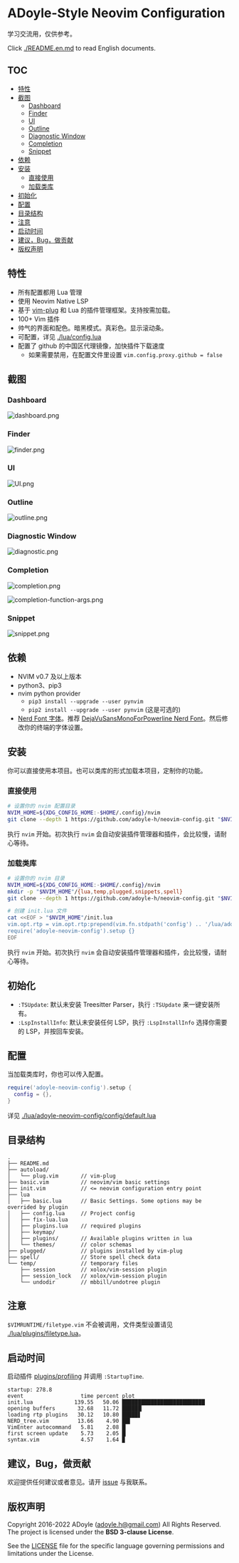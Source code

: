 # ADoyle-Style Neovim Configuration

学习交流用，仅供参考。

Click [./README.en.md](./README.en.md) to read English documents.

## TOC

<!-- MarkdownTOC GFM -->

- [特性](#特性)
- [截图](#截图)
    - [Dashboard](#dashboard)
    - [Finder](#finder)
    - [UI](#ui)
    - [Outline](#outline)
    - [Diagnostic Window](#diagnostic-window)
    - [Completion](#completion)
    - [Snippet](#snippet)
- [依赖](#依赖)
- [安装](#安装)
    - [直接使用](#直接使用)
    - [加载类库](#加载类库)
- [初始化](#初始化)
- [配置](#配置)
- [目录结构](#目录结构)
- [注意](#注意)
- [启动时间](#启动时间)
- [建议，Bug，做贡献](#建议bug做贡献)
- [版权声明](#版权声明)

<!-- /MarkdownTOC -->

## 特性

- 所有配置都用 Lua 管理
- 使用 Neovim Native LSP
- 基于 [vim-plug][] 和 Lua 的插件管理框架。支持按需加载。
- 100+ Vim 插件
- 帅气的界面和配色。暗黑模式。真彩色。显示滚动条。
- 可配置，详见 [./lua/config.lua](./lua/config.lua)
- 配置了 github 的中国区代理镜像，加快插件下载速度
  - 如果需要禁用，在配置文件里设置 `vim.config.proxy.github = false`

## 截图

### Dashboard

![dashboard.png](https://media.githubusercontent.com/media/adoyle-h/_imgs/master/github/neovim-config/dashboard.png)

### Finder

![finder.png](https://media.githubusercontent.com/media/adoyle-h/_imgs/master/github/neovim-config/finder.png)

### UI

![UI.png](https://media.githubusercontent.com/media/adoyle-h/_imgs/master/github/neovim-config/UI.png)

### Outline

![outline.png](https://media.githubusercontent.com/media/adoyle-h/_imgs/master/github/neovim-config/outline.png)

### Diagnostic Window

![diagnostic.png](https://media.githubusercontent.com/media/adoyle-h/_imgs/master/github/neovim-config/diagnostic.png)

### Completion

![completion.png](https://media.githubusercontent.com/media/adoyle-h/_imgs/master/github/neovim-config/completion.png)

![completion-function-args.png](https://media.githubusercontent.com/media/adoyle-h/_imgs/master/github/neovim-config/completion-function-args.png)

### Snippet

![snippet.png](https://media.githubusercontent.com/media/adoyle-h/_imgs/master/github/neovim-config/snippet.png)

## 依赖

- NVIM v0.7 及以上版本
- python3、pip3
- nvim python provider
  - `pip3 install --upgrade --user pynvim`
  - `pip2 install --upgrade --user pynvim` (这是可选的)
- [Nerd Font 字体][Nerd Font]。推荐 [DejaVuSansMonoForPowerline Nerd Font][font]。然后修改你的终端的字体设置。

## 安装

你可以直接使用本项目。也可以类库的形式加载本项目，定制你的功能。

### 直接使用

```sh
# 设置你的 nvim 配置目录
NVIM_HOME=${XDG_CONFIG_HOME:-$HOME/.config}/nvim
git clone --depth 1 https://github.com/adoyle-h/neovim-config.git "$NVIM_HOME"
```

执行 `nvim` 开始。初次执行 `nvim` 会自动安装插件管理器和插件，会比较慢，请耐心等待。

### 加载类库

```sh
# 设置你的 nvim 目录
NVIM_HOME=${XDG_CONFIG_HOME:-$HOME/.config}/nvim
mkdir -p "$NVIM_HOME"/{lua,temp,plugged,snippets,spell}
git clone --depth 1 https://github.com/adoyle-h/neovim-config.git "$NVIM_HOME"/lua/adoyle-neovim-config

# 创建 init.lua 文件
cat <<EOF > "$NVIM_HOME"/init.lua
vim.opt.rtp = vim.opt.rtp:prepend(vim.fn.stdpath('config') .. '/lua/adoyle-neovim-config')
require('adoyle-neovim-config').setup {}
EOF
```

执行 `nvim` 开始。初次执行 `nvim` 会自动安装插件管理器和插件，会比较慢，请耐心等待。

## 初始化

- `:TSUpdate`: 默认未安装 Treesitter Parser，执行 `:TSUpdate` 来一键安装所有。
- `:LspInstallInfo`: 默认未安装任何 LSP，执行 `:LspInstallInfo` 选择你需要的 LSP，并按回车安装。

## 配置

当加载类库时，你也可以传入配置。

```lua
require('adoyle-neovim-config').setup {
  config = {},
}
```

详见 [./lua/adoyle-neovim-config/config/default.lua](./lua/adoyle-neovim-config/config/default.lua)

## 目录结构

```
.
├── README.md
├── autoload/
│   └── plug.vim       // vim-plug
├── basic.vim          // neovim/vim basic settings
├── init.vim           // <= neovim configuration entry point
├── lua
│   ├── basic.lua      // Basic Settings. Some options may be overrided by plugin
│   ├── config.lua     // Project config
│   ├── fix-lua.lua
│   ├── plugins.lua    // required plugins
│   ├── keymap/
│   ├── plugins/       // Available plugins written in lua
│   └── themes/        // color schemas
├── plugged/           // plugins installed by vim-plug
├── spell/             // Store spell check data
└── temp/              // temporary files
    ├── session        // xolox/vim-session plugin
    ├── session_lock   // xolox/vim-session plugin
    └── undodir        // mbbill/undotree plugin
```

## 注意

`$VIMRUNTIME/filetype.vim` 不会被调用，文件类型设置请见 [./lua/plugins/filetype.lua](./lua/plugins/filetype.lua)。

## 启动时间

启动插件 [plugins/profiling](./lua/plugins/profiling.lua) 并调用 `:StartupTime`.

```
startup: 278.8
event                  time percent plot
init.lua             139.55   50.06 ██████████████████████████
opening buffers       32.68   11.72 ██████▏
loading rtp plugins   30.12   10.80 █████▋
NERD_tree.vim         13.66    4.90 ██▌
VimEnter autocommand   5.81    2.08 █▏
first screen update    5.73    2.05 █▏
syntax.vim             4.57    1.64 ▉
```

## 建议，Bug，做贡献

欢迎提供任何建议或者意见。请开 [issue][] 与我联系。

## 版权声明

Copyright 2016-2022 ADoyle (adoyle.h@gmail.com) All Rights Reserved. The project is licensed under the **BSD 3-clause License**.

See the [LICENSE][] file for the specific language governing permissions and limitations under the License.


<!-- links -->

[issue]: https://github.com/adoyle-h/neovim-config/issues
[LICENSE]: ./LICENSE
[font]: https://github.com/ryanoasis/nerd-fonts/tree/master/patched-fonts/DejaVuSansMono
[Nerd Font]: https://github.com/ryanoasis/nerd-fonts
[vim-plug]: https://github.com/junegunn/vim-plug
